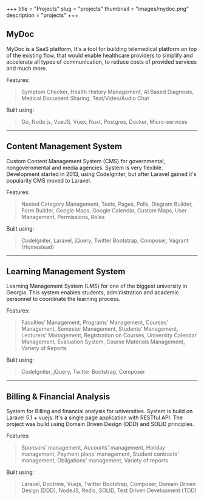 +++
title = "Projects"
slug = "projects"
thumbnail = "images/mydoc.png"
description = "projects"
+++

<!-- {{% portfolio image="images/mydoc.png" alt="Coder Portfolio" %}} -->

<!-- {{% /portfolio %}} -->
## MyDoc
MyDoc is a SaaS platform, It's a tool for building telemedical platform on top of the existing flow, that would enable healthcare providers to simplify and accelerate all types of communication, to reduce costs of provided services and much more.

Features:

> Symptom Checker, Health History Management, AI Based Diagnosis, Medical Document Sharing, Text/Video/Audio Chat

Built using:

> Go, Node.js, VueJS, Vuex, Nuxt, Postgres, Docker, Micro-services

-----------------------------
## Content Management System

Custom Content Management System (CMS) for governmental, nongovernmental and media agencies. System is very flexible. Development started in 2013, using CodeIgniter, but after Laravel gained it's popularity CMS moved to Laravel.

Features:

> Nested Category Management, Texts, Pages, Polls, Diagram Builder, Form Builder, Google Maps, Google Calendar, Custom Maps, User Management, Permissions, Roles

Built using:

> CodeIgniter, Laravel, jQuery, Twitter Bootstrap, Composer, Vagrant (Homestead)

-----------------------------
## Learning Management System

Learning Management System (LMS) for one of the biggest university in Georgia. This system enables students, administration and academic personnel to coordinate the learning process.

Features:

> Faculties’ Management, Programs’ Management, Courses’ Management, Semester Management, Students’ Management, Lecturers’ Management, Registration on Courses, University Calendar Management, Evaluation System, Course Materials Management, Variety of Reports

Built using:

> CodeIgniter, jQuery, Twitter Bootstrap, Composer

-----------------------------
## Billing & Financial Analysis

System for Billing and financial analysis for universities. System is build on Laravel 5.1 + vuejs. It's a single page application with RESTful API. The project was build using Domain Driven Design (DDD) and SOLID principles.

Features:

> Sponsors’ management, Accounts’ management, Holiday management, Payment plans’ management, Student contracts’ management, Obligations’ management, Variety of reports

Built using:

> Laravel, Doctrine, Vuejs, Twitter Bootstrap, Composer, Domain Driven Design (DDD), NodeJS, Redis, SOLID, Test Driven Development (TDD)